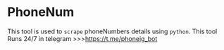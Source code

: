 # PhoneNum
This tool is used to `scrape` phoneNumbers details using `python`.
This tool Runs 24/7 in telegram >>>https://t.me/phoneig_bot
